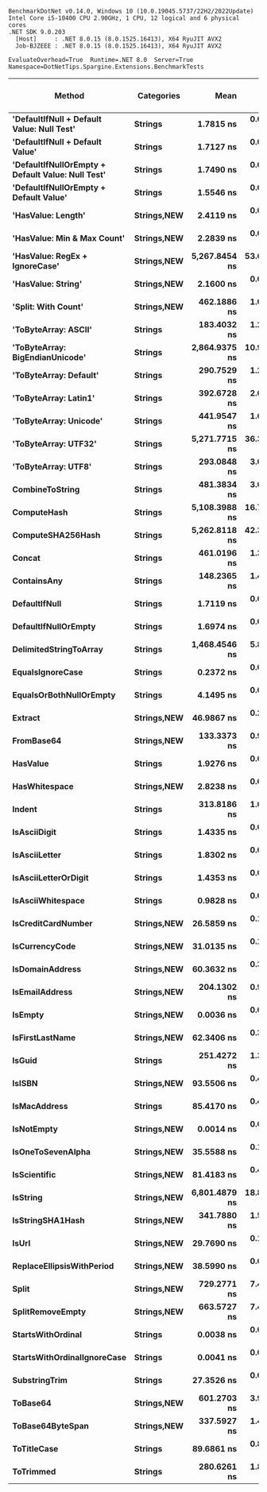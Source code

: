 ```

BenchmarkDotNet v0.14.0, Windows 10 (10.0.19045.5737/22H2/2022Update)
Intel Core i5-10400 CPU 2.90GHz, 1 CPU, 12 logical and 6 physical cores
.NET SDK 9.0.203
  [Host]     : .NET 8.0.15 (8.0.1525.16413), X64 RyuJIT AVX2
  Job-BJZEEE : .NET 8.0.15 (8.0.1525.16413), X64 RyuJIT AVX2

EvaluateOverhead=True  Runtime=.NET 8.0  Server=True  
Namespace=DotNetTips.Spargine.Extensions.BenchmarkTests  

```
| Method                                            | Categories      | Mean          | Error      | StdDev     | StdErr     | Median        | Min           | Q1            | Q3            | Max           | Op/s              | CI99.9% Margin | Iterations | Kurtosis | MValue | Skewness | Rank | LogicalGroup | Baseline | Code Size | Gen0   | Exceptions | Completed Work Items | Lock Contentions | Allocated |
|-------------------------------------------------- |---------------- |--------------:|-----------:|-----------:|-----------:|--------------:|--------------:|--------------:|--------------:|--------------:|------------------:|---------------:|-----------:|---------:|-------:|---------:|-----:|------------- |--------- |----------:|-------:|-----------:|---------------------:|-----------------:|----------:|
| **&#39;DefaultIfNull + Default Value: Null Test&#39;**        | **Strings**         |     **1.7815 ns** |  **0.0159 ns** |  **0.0141 ns** |  **0.0038 ns** |     **1.7781 ns** |     **1.7581 ns** |     **1.7748 ns** |     **1.7902 ns** |     **1.8043 ns** |     **561,311,723.5** |       **6.998 ns** |      **14.00** |    **1.846** |  **2.000** |   **0.1975** |    **6** | *****            | **No**       |      **79 B** |      **-** |          **-** |                    **-** |                **-** |         **-** |
| **&#39;DefaultIfNull + Default Value&#39;**                   | **Strings**         |     **1.7127 ns** |  **0.0065 ns** |  **0.0057 ns** |  **0.0015 ns** |     **1.7121 ns** |     **1.7035 ns** |     **1.7095 ns** |     **1.7133 ns** |     **1.7235 ns** |     **583,859,299.5** |       **6.999 ns** |      **14.00** |    **2.351** |  **2.000** |   **0.5774** |    **6** | *****            | **No**       |      **50 B** |      **-** |          **-** |                    **-** |                **-** |         **-** |
| **&#39;DefaultIfNullOrEmpty + Default Value: Null Test&#39;** | **Strings**         |     **1.7490 ns** |  **0.0097 ns** |  **0.0090 ns** |  **0.0023 ns** |     **1.7455 ns** |     **1.7368 ns** |     **1.7434 ns** |     **1.7550 ns** |     **1.7646 ns** |     **571,770,340.3** |       **7.499 ns** |      **15.00** |    **1.741** |  **2.000** |   **0.3681** |    **6** | *****            | **No**       |      **83 B** |      **-** |          **-** |                    **-** |                **-** |         **-** |
| **&#39;DefaultIfNullOrEmpty + Default Value&#39;**            | **Strings**         |     **1.5546 ns** |  **0.0162 ns** |  **0.0136 ns** |  **0.0038 ns** |     **1.5552 ns** |     **1.5278 ns** |     **1.5522 ns** |     **1.5628 ns** |     **1.5817 ns** |     **643,260,391.4** |       **6.498 ns** |      **13.00** |    **2.704** |  **2.000** |  **-0.0798** |    **5** | *****            | **No**       |      **50 B** |      **-** |          **-** |                    **-** |                **-** |         **-** |
| **&#39;HasValue: Length&#39;**                                | **Strings,**NEW**** |     **2.4119 ns** |  **0.0174 ns** |  **0.0154 ns** |  **0.0041 ns** |     **2.4107 ns** |     **2.3924 ns** |     **2.3992 ns** |     **2.4230 ns** |     **2.4402 ns** |     **414,615,501.6** |       **6.998 ns** |      **14.00** |    **1.654** |  **2.000** |   **0.2999** |    **9** | *****            | **No**       |     **347 B** |      **-** |          **-** |                    **-** |                **-** |         **-** |
| **&#39;HasValue: Min &amp; Max Count&#39;**                       | **Strings,**NEW**** |     **2.2839 ns** |  **0.0199 ns** |  **0.0177 ns** |  **0.0047 ns** |     **2.2812 ns** |     **2.2584 ns** |     **2.2764 ns** |     **2.2907 ns** |     **2.3177 ns** |     **437,856,567.4** |       **6.998 ns** |      **14.00** |    **2.052** |  **2.000** |   **0.3711** |    **8** | *****            | **No**       |     **366 B** |      **-** |          **-** |                    **-** |                **-** |         **-** |
| **&#39;HasValue: RegEx + IgnoreCase&#39;**                    | **Strings,**NEW**** | **5,267.8454 ns** | **53.6294 ns** | **50.1649 ns** | **12.9525 ns** | **5,274.7963 ns** | **5,166.0744 ns** | **5,241.1819 ns** | **5,309.1660 ns** | **5,335.3065 ns** |         **189,830.9** |       **1.024 ns** |      **15.00** |    **2.084** |  **2.000** |  **-0.3784** |   **43** | *****            | **No**       |   **1,119 B** | **0.0610** |          **-** |                    **-** |                **-** |    **6608 B** |
| **&#39;HasValue: String&#39;**                                | **Strings,**NEW**** |     **2.1600 ns** |  **0.0205 ns** |  **0.0182 ns** |  **0.0049 ns** |     **2.1630 ns** |     **2.1180 ns** |     **2.1514 ns** |     **2.1715 ns** |     **2.1851 ns** |     **462,956,780.1** |       **6.998 ns** |      **14.00** |    **2.697** |  **2.000** |  **-0.6962** |    **7** | *****            | **No**       |     **204 B** |      **-** |          **-** |                    **-** |                **-** |         **-** |
| **&#39;Split: With Count&#39;**                               | **Strings,**NEW**** |   **462.1886 ns** |  **1.0787 ns** |  **0.9008 ns** |  **0.2498 ns** |   **462.2322 ns** |   **460.7432 ns** |   **461.4844 ns** |   **463.0505 ns** |   **463.5602 ns** |       **2,163,619.0** |       **6.375 ns** |      **13.00** |    **1.590** |  **2.000** |  **-0.0979** |   **36** | *****            | **No**       |     **666 B** | **0.0229** |          **-** |                    **-** |                **-** |    **2104 B** |
| **&#39;ToByteArray: ASCII&#39;**                              | **Strings**         |   **183.4032 ns** |  **1.2212 ns** |  **1.0825 ns** |  **0.2893 ns** |   **183.3031 ns** |   **181.5794 ns** |   **182.8813 ns** |   **183.8875 ns** |   **185.7271 ns** |       **5,452,466.7** |       **6.855 ns** |      **14.00** |    **2.558** |  **2.000** |   **0.3246** |   **27** | *****            | **No**       |     **407 B** | **0.0107** |          **-** |                    **-** |                **-** |    **1000 B** |
| **&#39;ToByteArray: BigEndianUnicode&#39;**                   | **Strings**         | **2,864.9375 ns** | **10.9038 ns** | **10.1995 ns** |  **2.6335 ns** | **2,862.7636 ns** | **2,849.3851 ns** | **2,858.5495 ns** | **2,872.6328 ns** | **2,889.6332 ns** |         **349,047.8** |       **6.183 ns** |      **15.00** |    **2.945** |  **2.000** |   **0.7019** |   **42** | *****            | **No**       |     **407 B** | **0.0191** |          **-** |                    **-** |                **-** |    **1968 B** |
| **&#39;ToByteArray: Default&#39;**                            | **Strings**         |   **290.7529 ns** |  **1.2607 ns** |  **1.1793 ns** |  **0.3045 ns** |   **291.2060 ns** |   **289.1634 ns** |   **289.7851 ns** |   **291.3783 ns** |   **293.3964 ns** |       **3,439,346.8** |       **7.348 ns** |      **15.00** |    **2.304** |  **2.000** |   **0.4135** |   **31** | *****            | **No**       |     **438 B** | **0.0105** |          **-** |                    **-** |                **-** |    **1000 B** |
| **&#39;ToByteArray: Latin1&#39;**                             | **Strings**         |   **392.6728 ns** |  **2.0424 ns** |  **1.8105 ns** |  **0.4839 ns** |   **392.3855 ns** |   **389.4474 ns** |   **391.8105 ns** |   **393.4146 ns** |   **395.8292 ns** |       **2,546,649.5** |       **6.758 ns** |      **14.00** |    **2.102** |  **2.000** |   **0.2433** |   **34** | *****            | **No**       |     **407 B** | **0.0124** |          **-** |                    **-** |                **-** |    **1144 B** |
| **&#39;ToByteArray: Unicode&#39;**                            | **Strings**         |   **441.9547 ns** |  **1.6981 ns** |  **1.5884 ns** |  **0.4101 ns** |   **442.0080 ns** |   **438.7315 ns** |   **441.0708 ns** |   **442.8675 ns** |   **444.2468 ns** |       **2,262,675.1** |       **7.295 ns** |      **15.00** |    **2.310** |  **2.000** |  **-0.4485** |   **35** | *****            | **No**       |     **407 B** | **0.0215** |          **-** |                    **-** |                **-** |    **1968 B** |
| **&#39;ToByteArray: UTF32&#39;**                              | **Strings**         | **5,271.7715 ns** | **36.3666 ns** | **34.0173 ns** |  **8.7832 ns** | **5,273.6053 ns** | **5,215.9721 ns** | **5,243.5921 ns** | **5,292.2871 ns** | **5,338.8535 ns** |         **189,689.6** |       **3.108 ns** |      **15.00** |    **2.021** |  **2.000** |   **0.2072** |   **43** | *****            | **No**       |     **407 B** | **0.0458** |          **-** |                    **-** |                **-** |    **4128 B** |
| **&#39;ToByteArray: UTF8&#39;**                               | **Strings**         |   **293.0848 ns** |  **3.0618 ns** |  **2.5567 ns** |  **0.7091 ns** |   **292.3429 ns** |   **289.8235 ns** |   **291.3530 ns** |   **294.2941 ns** |   **299.6214 ns** |       **3,411,981.5** |       **6.145 ns** |      **13.00** |    **3.634** |  **2.000** |   **1.0444** |   **31** | *****            | **No**       |     **438 B** | **0.0105** |          **-** |                    **-** |                **-** |    **1000 B** |
| **CombineToString**                                   | **Strings**         |   **481.3834 ns** |  **3.6671 ns** |  **3.4302 ns** |  **0.8857 ns** |   **482.5023 ns** |   **474.6675 ns** |   **478.7780 ns** |   **484.5181 ns** |   **484.9351 ns** |       **2,077,346.3** |       **7.057 ns** |      **15.00** |    **1.726** |  **2.000** |  **-0.5056** |   **37** | *****            | **No**       |   **2,995 B** | **0.0257** |          **-** |                    **-** |                **-** |    **2416 B** |
| **ComputeHash**                                       | **Strings**         | **5,108.3988 ns** | **16.7985 ns** | **14.0275 ns** |  **3.8905 ns** | **5,115.2119 ns** | **5,076.2371 ns** | **5,107.1087 ns** | **5,116.4860 ns** | **5,121.9517 ns** |         **195,756.1** |       **4.555 ns** |      **13.00** |    **3.048** |  **2.000** |  **-1.2306** |   **43** | *****            | **No**       |        **NA** | **0.0229** |          **-** |                    **-** |                **-** |    **2296 B** |
| **ComputeSHA256Hash**                                 | **Strings**         | **5,262.8118 ns** | **42.3144 ns** | **39.5810 ns** | **10.2198 ns** | **5,264.2670 ns** | **5,197.6517 ns** | **5,238.7169 ns** | **5,282.8911 ns** | **5,347.9393 ns** |         **190,012.5** |       **2.390 ns** |      **15.00** |    **2.438** |  **2.000** |   **0.3006** |   **43** | *****            | **No**       |     **723 B** | **0.0229** |          **-** |                    **-** |                **-** |    **2264 B** |
| **Concat**                                            | **Strings**         |   **461.0196 ns** |  **1.3671 ns** |  **1.2788 ns** |  **0.3302 ns** |   **460.8341 ns** |   **459.3587 ns** |   **460.1156 ns** |   **461.7534 ns** |   **463.3437 ns** |       **2,169,105.4** |       **7.335 ns** |      **15.00** |    **1.773** |  **2.000** |   **0.4969** |   **36** | *****            | **No**       |        **NA** | **0.0262** |          **-** |                    **-** |                **-** |    **2408 B** |
| **ContainsAny**                                       | **Strings**         |   **148.2365 ns** |  **1.4569 ns** |  **1.3628 ns** |  **0.3519 ns** |   **148.5856 ns** |   **146.0023 ns** |   **146.9309 ns** |   **149.2080 ns** |   **150.0018 ns** |       **6,745,975.1** |       **7.324 ns** |      **15.00** |    **1.347** |  **2.000** |  **-0.1744** |   **26** | *****            | **No**       |        **NA** | **0.0019** |          **-** |                    **-** |                **-** |     **192 B** |
| **DefaultIfNull**                                     | **Strings**         |     **1.7119 ns** |  **0.0150 ns** |  **0.0140 ns** |  **0.0036 ns** |     **1.7142 ns** |     **1.6895 ns** |     **1.7007 ns** |     **1.7189 ns** |     **1.7431 ns** |     **584,138,461.7** |       **7.498 ns** |      **15.00** |    **2.462** |  **2.000** |   **0.3608** |    **6** | *****            | **No**       |      **50 B** |      **-** |          **-** |                    **-** |                **-** |         **-** |
| **DefaultIfNullOrEmpty**                              | **Strings**         |     **1.6974 ns** |  **0.0157 ns** |  **0.0147 ns** |  **0.0038 ns** |     **1.6969 ns** |     **1.6738 ns** |     **1.6866 ns** |     **1.7083 ns** |     **1.7199 ns** |     **589,141,165.8** |       **7.498 ns** |      **15.00** |    **1.691** |  **2.000** |  **-0.0144** |    **6** | *****            | **No**       |      **50 B** |      **-** |          **-** |                    **-** |                **-** |         **-** |
| **DelimitedStringToArray**                            | **Strings**         | **1,468.4546 ns** |  **5.8414 ns** |  **5.1783 ns** |  **1.3839 ns** | **1,468.5987 ns** | **1,460.9911 ns** | **1,464.3207 ns** | **1,470.4349 ns** | **1,478.6753 ns** |         **680,988.0** |       **6.308 ns** |      **14.00** |    **2.109** |  **2.000** |   **0.3153** |   **41** | *****            | **No**       |     **727 B** | **0.0343** |          **-** |                    **-** |                **-** |    **3224 B** |
| **EqualsIgnoreCase**                                  | **Strings**         |     **0.2372 ns** |  **0.0070 ns** |  **0.0065 ns** |  **0.0017 ns** |     **0.2341 ns** |     **0.2270 ns** |     **0.2329 ns** |     **0.2435 ns** |     **0.2471 ns** |   **4,216,414,703.0** |       **7.499 ns** |      **15.00** |    **1.384** |  **2.000** |   **0.1076** |    **2** | *****            | **No**       |      **39 B** |      **-** |          **-** |                    **-** |                **-** |         **-** |
| **EqualsOrBothNullOrEmpty**                           | **Strings**         |     **4.1495 ns** |  **0.0130 ns** |  **0.0115 ns** |  **0.0031 ns** |     **4.1501 ns** |     **4.1276 ns** |     **4.1418 ns** |     **4.1548 ns** |     **4.1683 ns** |     **240,995,269.8** |       **6.998 ns** |      **14.00** |    **2.098** |  **2.000** |  **-0.1954** |   **11** | *****            | **No**       |     **444 B** |      **-** |          **-** |                    **-** |                **-** |         **-** |
| **Extract**                                           | **Strings,**NEW**** |    **46.9867 ns** |  **0.2627 ns** |  **0.2457 ns** |  **0.0634 ns** |    **47.0106 ns** |    **46.4163 ns** |    **46.8557 ns** |    **47.0950 ns** |    **47.4286 ns** |      **21,282,639.2** |       **7.468 ns** |      **15.00** |    **2.984** |  **2.000** |  **-0.2893** |   **18** | *****            | **No**       |     **552 B** | **0.0006** |          **-** |                    **-** |                **-** |      **56 B** |
| **FromBase64**                                        | **Strings,**NEW**** |   **133.3373 ns** |  **0.9583 ns** |  **0.8495 ns** |  **0.2270 ns** |   **133.2359 ns** |   **132.0004 ns** |   **132.7799 ns** |   **133.7231 ns** |   **135.1174 ns** |       **7,499,775.5** |       **6.886 ns** |      **14.00** |    **2.417** |  **2.000** |   **0.5386** |   **25** | *****            | **No**       |   **1,008 B** | **0.0024** |          **-** |                    **-** |                **-** |     **240 B** |
| **HasValue**                                          | **Strings**         |     **1.9276 ns** |  **0.0180 ns** |  **0.0168 ns** |  **0.0043 ns** |     **1.9264 ns** |     **1.9061 ns** |     **1.9158 ns** |     **1.9353 ns** |     **1.9628 ns** |     **518,782,588.7** |       **7.498 ns** |      **15.00** |    **2.207** |  **2.000** |   **0.5545** |    **6** | *****            | **No**       |     **187 B** |      **-** |          **-** |                    **-** |                **-** |         **-** |
| **HasWhitespace**                                     | **Strings,**NEW**** |     **2.8238 ns** |  **0.0250 ns** |  **0.0233 ns** |  **0.0060 ns** |     **2.8267 ns** |     **2.7828 ns** |     **2.8091 ns** |     **2.8409 ns** |     **2.8567 ns** |     **354,138,615.9** |       **7.497 ns** |      **15.00** |    **1.797** |  **2.000** |  **-0.3068** |   **10** | *****            | **No**       |        **NA** |      **-** |          **-** |                    **-** |                **-** |         **-** |
| **Indent**                                            | **Strings**         |   **313.8186 ns** |  **1.6800 ns** |  **1.4028 ns** |  **0.3891 ns** |   **314.1607 ns** |   **311.0777 ns** |   **312.6596 ns** |   **314.5116 ns** |   **316.4556 ns** |       **3,186,553.8** |       **6.305 ns** |      **13.00** |    **2.381** |  **2.000** |  **-0.2280** |   **32** | *****            | **No**       |     **923 B** | **0.0215** |          **-** |                    **-** |                **-** |    **1984 B** |
| **IsAsciiDigit**                                      | **Strings**         |     **1.4335 ns** |  **0.0169 ns** |  **0.0158 ns** |  **0.0041 ns** |     **1.4309 ns** |     **1.4025 ns** |     **1.4283 ns** |     **1.4418 ns** |     **1.4605 ns** |     **697,615,456.1** |       **7.498 ns** |      **15.00** |    **2.468** |  **2.000** |  **-0.1332** |    **4** | *****            | **No**       |      **84 B** |      **-** |          **-** |                    **-** |                **-** |         **-** |
| **IsAsciiLetter**                                     | **Strings**         |     **1.8302 ns** |  **0.0786 ns** |  **0.2318 ns** |  **0.0232 ns** |     **1.8565 ns** |     **1.4185 ns** |     **1.6450 ns** |     **2.0295 ns** |     **2.1473 ns** |     **546,379,606.6** |      **49.988 ns** |     **100.00** |    **1.837** |  **3.481** |  **-0.3606** |    **6** | *****            | **No**       |     **106 B** |      **-** |          **-** |                    **-** |                **-** |         **-** |
| **IsAsciiLetterOrDigit**                              | **Strings**         |     **1.4353 ns** |  **0.0161 ns** |  **0.0151 ns** |  **0.0039 ns** |     **1.4374 ns** |     **1.4136 ns** |     **1.4246 ns** |     **1.4424 ns** |     **1.4644 ns** |     **696,735,834.4** |       **7.498 ns** |      **15.00** |    **2.026** |  **2.000** |   **0.3151** |    **4** | *****            | **No**       |     **104 B** |      **-** |          **-** |                    **-** |                **-** |         **-** |
| **IsAsciiWhitespace**                                 | **Strings**         |     **0.9828 ns** |  **0.0130 ns** |  **0.0115 ns** |  **0.0031 ns** |     **0.9798 ns** |     **0.9710 ns** |     **0.9719 ns** |     **0.9924 ns** |     **1.0008 ns** |   **1,017,537,087.3** |       **6.998 ns** |      **14.00** |    **1.438** |  **2.000** |   **0.4047** |    **3** | *****            | **No**       |      **86 B** |      **-** |          **-** |                    **-** |                **-** |         **-** |
| **IsCreditCardNumber**                                | **Strings,**NEW**** |    **26.5859 ns** |  **0.1107 ns** |  **0.1036 ns** |  **0.0267 ns** |    **26.5754 ns** |    **26.4312 ns** |    **26.5138 ns** |    **26.6756 ns** |    **26.7443 ns** |      **37,613,885.2** |       **7.487 ns** |      **15.00** |    **1.563** |  **2.000** |   **0.2734** |   **12** | *****            | **No**       |     **146 B** |      **-** |          **-** |                    **-** |                **-** |         **-** |
| **IsCurrencyCode**                                    | **Strings,**NEW**** |    **31.0135 ns** |  **0.1595 ns** |  **0.1492 ns** |  **0.0385 ns** |    **31.0360 ns** |    **30.6905 ns** |    **30.9320 ns** |    **31.0930 ns** |    **31.2480 ns** |      **32,244,048.1** |       **7.481 ns** |      **15.00** |    **2.357** |  **2.000** |  **-0.4577** |   **15** | *****            | **No**       |     **146 B** |      **-** |          **-** |                    **-** |                **-** |         **-** |
| **IsDomainAddress**                                   | **Strings,**NEW**** |    **60.3632 ns** |  **0.3659 ns** |  **0.3423 ns** |  **0.0884 ns** |    **60.5165 ns** |    **59.8033 ns** |    **60.0937 ns** |    **60.5631 ns** |    **61.0061 ns** |      **16,566,389.3** |       **7.456 ns** |      **15.00** |    **2.024** |  **2.000** |  **-0.1929** |   **19** | *****            | **No**       |     **146 B** |      **-** |          **-** |                    **-** |                **-** |         **-** |
| **IsEmailAddress**                                    | **Strings,**NEW**** |   **204.1302 ns** |  **0.9477 ns** |  **0.8865 ns** |  **0.2289 ns** |   **204.0514 ns** |   **202.8266 ns** |   **203.4943 ns** |   **204.6485 ns** |   **205.8959 ns** |       **4,898,833.0** |       **7.386 ns** |      **15.00** |    **2.091** |  **2.000** |   **0.4265** |   **28** | *****            | **No**       |     **146 B** |      **-** |          **-** |                    **-** |                **-** |         **-** |
| **IsEmpty**                                           | **Strings,**NEW**** |     **0.0036 ns** |  **0.0043 ns** |  **0.0038 ns** |  **0.0010 ns** |     **0.0023 ns** |     **0.0000 ns** |     **0.0004 ns** |     **0.0049 ns** |     **0.0112 ns** | **274,340,638,238.1** |       **6.999 ns** |      **14.00** |    **2.388** |  **2.000** |   **0.8299** |    **1** | *****            | **No**       |       **9 B** |      **-** |          **-** |                    **-** |                **-** |         **-** |
| **IsFirstLastName**                                   | **Strings,**NEW**** |    **62.3406 ns** |  **0.3401 ns** |  **0.3015 ns** |  **0.0806 ns** |    **62.4315 ns** |    **61.8822 ns** |    **62.0850 ns** |    **62.5256 ns** |    **62.7382 ns** |      **16,040,921.2** |       **6.960 ns** |      **14.00** |    **1.557** |  **2.000** |  **-0.3310** |   **20** | *****            | **No**       |     **146 B** |      **-** |          **-** |                    **-** |                **-** |         **-** |
| **IsGuid**                                            | **Strings**         |   **251.4272 ns** |  **1.3144 ns** |  **1.2295 ns** |  **0.3175 ns** |   **251.1757 ns** |   **249.3878 ns** |   **250.7136 ns** |   **252.6616 ns** |   **253.4415 ns** |       **3,977,294.4** |       **7.341 ns** |      **15.00** |    **1.641** |  **2.000** |   **0.0656** |   **29** | *****            | **No**       |     **418 B** | **0.0010** |          **-** |                    **-** |                **-** |      **96 B** |
| **IsISBN**                                            | **Strings,**NEW**** |    **93.5506 ns** |  **0.4034 ns** |  **0.3576 ns** |  **0.0956 ns** |    **93.6647 ns** |    **92.8030 ns** |    **93.3437 ns** |    **93.8405 ns** |    **93.9150 ns** |      **10,689,405.4** |       **6.952 ns** |      **14.00** |    **2.258** |  **2.000** |  **-0.7877** |   **24** | *****            | **No**       |     **146 B** |      **-** |          **-** |                    **-** |                **-** |         **-** |
| **IsMacAddress**                                      | **Strings**         |    **85.4170 ns** |  **0.4477 ns** |  **0.4188 ns** |  **0.1081 ns** |    **85.4275 ns** |    **84.8556 ns** |    **84.9744 ns** |    **85.7219 ns** |    **86.0447 ns** |      **11,707,275.6** |       **7.446 ns** |      **15.00** |    **1.428** |  **2.000** |   **0.0275** |   **22** | *****            | **No**       |     **796 B** |      **-** |          **-** |                    **-** |                **-** |         **-** |
| **IsNotEmpty**                                        | **Strings,**NEW**** |     **0.0014 ns** |  **0.0022 ns** |  **0.0021 ns** |  **0.0005 ns** |     **0.0000 ns** |     **0.0000 ns** |     **0.0000 ns** |     **0.0019 ns** |     **0.0054 ns** | **732,996,284,531.0** |       **7.500 ns** |      **15.00** |    **2.443** |  **2.000** |   **1.0879** |    **1** | *****            | **No**       |       **9 B** |      **-** |          **-** |                    **-** |                **-** |         **-** |
| **IsOneToSevenAlpha**                                 | **Strings,**NEW**** |    **35.5588 ns** |  **0.1836 ns** |  **0.1534 ns** |  **0.0425 ns** |    **35.6138 ns** |    **35.2514 ns** |    **35.4910 ns** |    **35.6561 ns** |    **35.7145 ns** |      **28,122,447.9** |       **6.479 ns** |      **13.00** |    **2.283** |  **2.000** |  **-0.8872** |   **16** | *****            | **No**       |     **146 B** |      **-** |          **-** |                    **-** |                **-** |         **-** |
| **IsScientific**                                      | **Strings,**NEW**** |    **81.4183 ns** |  **0.4696 ns** |  **0.4163 ns** |  **0.1113 ns** |    **81.3461 ns** |    **80.5599 ns** |    **81.3156 ns** |    **81.6750 ns** |    **82.0577 ns** |      **12,282,246.5** |       **6.944 ns** |      **14.00** |    **2.319** |  **2.000** |  **-0.2938** |   **21** | *****            | **No**       |     **716 B** |      **-** |          **-** |                    **-** |                **-** |         **-** |
| **IsString**                                          | **Strings,**NEW**** | **6,801.4879 ns** | **18.8883 ns** | **17.6681 ns** |  **4.5619 ns** | **6,799.4194 ns** | **6,760.2028 ns** | **6,795.1633 ns** | **6,808.7391 ns** | **6,827.8076 ns** |         **147,026.7** |       **5.219 ns** |      **15.00** |    **2.973** |  **2.000** |  **-0.5075** |   **44** | *****            | **No**       |     **143 B** |      **-** |          **-** |                    **-** |                **-** |         **-** |
| **IsStringSHA1Hash**                                  | **Strings,**NEW**** |   **341.7880 ns** |  **1.5243 ns** |  **1.2728 ns** |  **0.3530 ns** |   **341.7010 ns** |   **340.2103 ns** |   **340.5995 ns** |   **342.6176 ns** |   **343.9178 ns** |       **2,925,790.6** |       **6.323 ns** |      **13.00** |    **1.598** |  **2.000** |   **0.2739** |   **33** | *****            | **No**       |     **146 B** |      **-** |          **-** |                    **-** |                **-** |         **-** |
| **IsUrl**                                             | **Strings,**NEW**** |    **29.7690 ns** |  **0.1828 ns** |  **0.1621 ns** |  **0.0433 ns** |    **29.7608 ns** |    **29.4976 ns** |    **29.6999 ns** |    **29.8792 ns** |    **30.0600 ns** |      **33,591,968.6** |       **6.978 ns** |      **14.00** |    **1.973** |  **2.000** |  **-0.0330** |   **14** | *****            | **No**       |     **146 B** |      **-** |          **-** |                    **-** |                **-** |         **-** |
| **ReplaceEllipsisWithPeriod**                         | **Strings,**NEW**** |    **38.5990 ns** |  **0.6880 ns** |  **0.6435 ns** |  **0.1662 ns** |    **38.3194 ns** |    **37.9250 ns** |    **38.1805 ns** |    **38.9869 ns** |    **39.9321 ns** |      **25,907,398.9** |       **7.417 ns** |      **15.00** |    **2.091** |  **2.000** |   **0.8881** |   **17** | *****            | **No**       |     **494 B** | **0.0024** |          **-** |                    **-** |                **-** |     **224 B** |
| **Split**                                             | **Strings,**NEW**** |   **729.2771 ns** |  **7.4420 ns** |  **6.9613 ns** |  **1.7974 ns** |   **728.3949 ns** |   **717.5943 ns** |   **725.4193 ns** |   **734.5671 ns** |   **742.2300 ns** |       **1,371,221.0** |       **6.601 ns** |      **15.00** |    **2.011** |  **2.000** |   **0.2180** |   **40** | *****            | **No**       |     **466 B** | **0.0267** |          **-** |                    **-** |                **-** |    **2448 B** |
| **SplitRemoveEmpty**                                  | **Strings,**NEW**** |   **663.5727 ns** |  **7.4473 ns** |  **6.9662 ns** |  **1.7987 ns** |   **665.6684 ns** |   **651.6631 ns** |   **658.7827 ns** |   **669.6668 ns** |   **672.5199 ns** |       **1,506,993.8** |       **6.601 ns** |      **15.00** |    **1.580** |  **2.000** |  **-0.3745** |   **39** | *****            | **No**       |     **523 B** | **0.0277** |          **-** |                    **-** |                **-** |    **2624 B** |
| **StartsWithOrdinal**                                 | **Strings**         |     **0.0038 ns** |  **0.0052 ns** |  **0.0048 ns** |  **0.0013 ns** |     **0.0020 ns** |     **0.0000 ns** |     **0.0000 ns** |     **0.0054 ns** |     **0.0156 ns** | **262,970,920,276.7** |       **7.499 ns** |      **15.00** |    **2.881** |  **2.000** |   **1.0243** |    **1** | *****            | **No**       |      **10 B** |      **-** |          **-** |                    **-** |                **-** |         **-** |
| **StartsWithOrdinalIgnoreCase**                       | **Strings**         |     **0.0041 ns** |  **0.0057 ns** |  **0.0053 ns** |  **0.0014 ns** |     **0.0015 ns** |     **0.0000 ns** |     **0.0000 ns** |     **0.0062 ns** |     **0.0161 ns** | **242,357,031,548.6** |       **7.499 ns** |      **15.00** |    **2.785** |  **2.222** |   **1.0703** |    **1** | *****            | **No**       |      **10 B** |      **-** |          **-** |                    **-** |                **-** |         **-** |
| **SubstringTrim**                                     | **Strings**         |    **27.3526 ns** |  **0.0952 ns** |  **0.0844 ns** |  **0.0226 ns** |    **27.3331 ns** |    **27.2590 ns** |    **27.2862 ns** |    **27.3941 ns** |    **27.5269 ns** |      **36,559,657.2** |       **6.989 ns** |      **14.00** |    **2.177** |  **2.000** |   **0.7777** |   **13** | *****            | **No**       |     **582 B** | **0.0011** |          **-** |                    **-** |                **-** |     **104 B** |
| **ToBase64**                                          | **Strings,**NEW**** |   **601.2703 ns** |  **3.9260 ns** |  **3.6724 ns** |  **0.9482 ns** |   **600.5796 ns** |   **596.1712 ns** |   **598.6132 ns** |   **604.4284 ns** |   **607.2855 ns** |       **1,663,145.4** |       **7.026 ns** |      **15.00** |    **1.503** |  **2.000** |   **0.2657** |   **38** | *****            | **No**       |     **473 B** | **0.0391** |          **-** |                    **-** |                **-** |    **3640 B** |
| **ToBase64ByteSpan**                                  | **Strings,**NEW**** |   **337.5927 ns** |  **1.4772 ns** |  **1.3818 ns** |  **0.3568 ns** |   **337.2551 ns** |   **335.1670 ns** |   **336.8766 ns** |   **338.6820 ns** |   **339.8719 ns** |       **2,962,149.4** |       **7.322 ns** |      **15.00** |    **1.875** |  **2.000** |   **0.1523** |   **33** | *****            | **No**       |   **1,647 B** | **0.0081** |          **-** |                    **-** |                **-** |     **752 B** |
| **ToTitleCase**                                       | **Strings**         |    **89.6861 ns** |  **0.8501 ns** |  **0.7536 ns** |  **0.2014 ns** |    **89.4133 ns** |    **88.9023 ns** |    **89.1628 ns** |    **89.8468 ns** |    **91.3509 ns** |      **11,149,998.7** |       **6.899 ns** |      **14.00** |    **2.786** |  **2.000** |   **1.0492** |   **23** | *****            | **No**       |   **2,451 B** | **0.0019** |          **-** |                    **-** |                **-** |     **176 B** |
| **ToTrimmed**                                         | **Strings**         |   **280.6261 ns** |  **1.8561 ns** |  **1.6454 ns** |  **0.4397 ns** |   **280.1903 ns** |   **277.7834 ns** |   **279.6951 ns** |   **281.7700 ns** |   **283.2581 ns** |       **3,563,459.9** |       **6.780 ns** |      **14.00** |    **1.803** |  **2.000** |  **-0.0230** |   **30** | *****            | **No**       |     **613 B** | **0.0215** |          **-** |                    **-** |                **-** |    **1992 B** |
